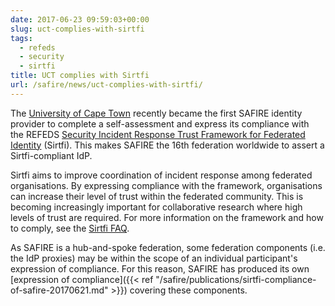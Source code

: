 ```yaml
---
date: 2017-06-23 09:59:03+00:00
slug: uct-complies-with-sirtfi
tags:
  - refeds
  - security
  - sirtfi
title: UCT complies with Sirtfi
url: /safire/news/uct-complies-with-sirtfi/
---
```


The [University of Cape Town](http://www.uct.ac.za/) recently became the first SAFIRE identity provider to complete a self-assessment and express its compliance with the REFEDS [Security Incident Response Trust Framework for Federated Identity](https://refeds.org/sirtfi) (Sirtfi). This makes SAFIRE the 16th federation worldwide to assert a Sirtfi-compliant IdP.<!--more-->

Sirtfi aims to improve coordination of incident response among federated organisations. By expressing compliance with the framework, organisations can increase their level of trust within the federated community. This is becoming increasingly important for collaborative research where high levels of trust are required. For more information on the framework and how to comply, see the [Sirtfi FAQ](https://refeds.org/sirtfi/sirtfi-faqs).

As SAFIRE is a hub-and-spoke federation, some federation components (i.e. the IdP proxies) may be within the scope of an individual participant's expression of compliance. For this reason, SAFIRE has produced its own [expression of compliance]({{< ref "/safire/publications/sirtfi-compliance-of-safire-20170621.md" >}}) covering these components.
